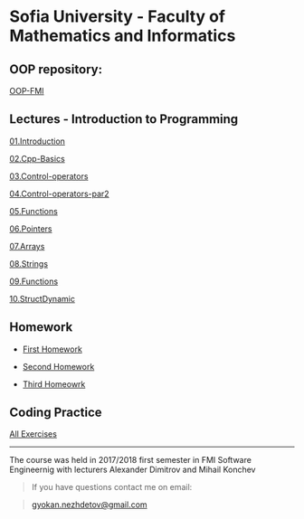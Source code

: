 # Sofia University - Faculty of Mathematics and Informatics

## OOP repository:
[OOP-FMI](https://github.com/Nezhdetov/OOP-FMI-2018)

## Lectures - Introduction to Programming

[01.Introduction](https://github.com/Nezhdetov/cpp-fmi/blob/master/2.Introduction-to-Programming-Lectures/01.Introduction.pdf)

[02.Cpp-Basics](https://github.com/Nezhdetov/cpp-fmi/blob/master/2.Introduction-to-Programming-Lectures/02.Cpp-Basics.pdf)

[03.Control-operators](https://github.com/Nezhdetov/cpp-fmi/blob/master/2.Introduction-to-Programming-Lectures/03.Control-operators.pdf)

[04.Control-operators-par2](https://github.com/Nezhdetov/cpp-fmi/blob/master/2.Introduction-to-Programming-Lectures/04.Control-operators-p2.pdf)

[05.Functions](https://github.com/Nezhdetov/cpp-fmi/blob/master/2.Introduction-to-Programming-Lectures/05.Functions.pdf)

[06.Pointers](https://github.com/Nezhdetov/cpp-fmi/blob/master/2.Introduction-to-Programming-Lectures/06.Pointers.pdf)

[07.Arrays](https://github.com/Nezhdetov/cpp-fmi/blob/master/2.Introduction-to-Programming-Lectures/07.Arrays.pdf)

[08.Strings](https://github.com/Nezhdetov/cpp-fmi/blob/master/2.Introduction-to-Programming-Lectures/08.Strings.pdf)

[09.Functions](https://github.com/Nezhdetov/cpp-fmi/blob/master/2.Introduction-to-Programming-Lectures/09.Functions_adv.pdf)

[10.StructDynamic](https://github.com/Nezhdetov/cpp-fmi/blob/master/2.Introduction-to-Programming-Lectures/10.StructDynamic.pdf)

## Homework
* [First Homework](https://github.com/Nezhdetov/cpp-fmi/tree/master/up-homework-1)

* [Second Homework](https://github.com/Nezhdetov/cpp-fmi/tree/master/up-homework-2)

* [Third Homeowrk](https://github.com/Nezhdetov/cpp-fmi/tree/master/up-homework-3)

## Coding Practice
[All Exercises](https://github.com/Nezhdetov/cpp-fmi/tree/master/1.Introduction-to-Programming-Practice)

___
The course was held in 2017/2018 first semester in FMI Software Engineernig with lecturers Alexander Dimitrov and Mihail Konchev

> If you have questions contact me on email:

> gyokan.nezhdetov@gmail.com



